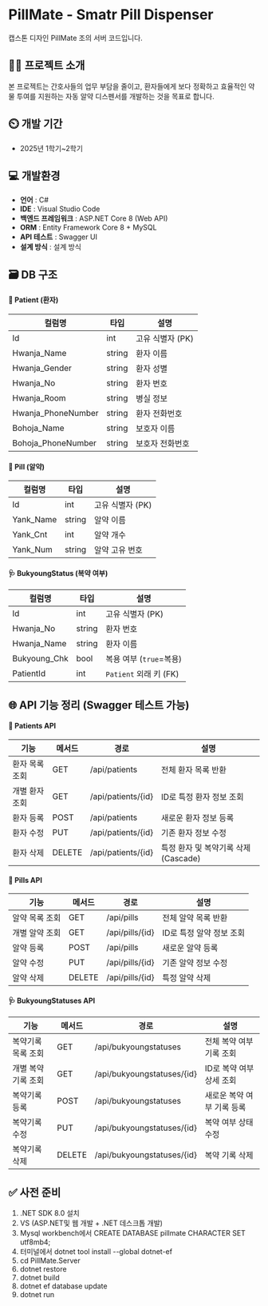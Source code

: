 # PillMate - Smatr Pill Dispenser
캡스톤 디자인 PillMate 조의 서버 코드입니다.

## 👨‍🏫 프로젝트 소개
본 프로젝트는 간호사들의 업무 부담을 줄이고, 환자들에게 보다 정확하고 효율적인 
약물 투여를 지원하는 자동 알약 디스펜서를 개발하는 것을 목표로 합니다. 

## ⏲️ 개발 기간 
- 2025년 1학기~2학기
  
## 💻 개발환경
- **언어** : C#
- **IDE** : Visual Studio Code
- **백엔드 프레임워크** : ASP.NET Core 8 (Web API)
- **ORM** : Entity Framework Core 8 + MySQL
- **API 테스트** : Swagger UI
- **설계 방식** : 설계 방식

## 🗃️ DB 구조
#### 🧍 Patient (환자)

| 컬럼명             | 타입    | 설명             |
|--------------------|---------|------------------|
| Id                 | int     | 고유 식별자 (PK) |
| Hwanja_Name        | string  | 환자 이름        |
| Hwanja_Gender      | string  | 환자 성별        |
| Hwanja_No          | string  | 환자 번호        |
| Hwanja_Room        | string  | 병실 정보        |
| Hwanja_PhoneNumber | string  | 환자 전화번호    |
| Bohoja_Name        | string  | 보호자 이름      |
| Bohoja_PhoneNumber | string  | 보호자 전화번호  |

#### 💊 Pill (알약)

| 컬럼명    | 타입    | 설명           |
|-----------|---------|----------------|
| Id        | int     | 고유 식별자 (PK) |
| Yank_Name | string  | 알약 이름      |
| Yank_Cnt  | int     | 알약 개수      |
| Yank_Num  | string  | 알약 고유 번호 |

#### 🩺 BukyoungStatus (복약 여부)

| 컬럼명      | 타입   | 설명                       |
|-------------|--------|----------------------------|
| Id          | int    | 고유 식별자 (PK)           |
| Hwanja_No   | string | 환자 번호                 |
| Hwanja_Name | string | 환자 이름                 |
| Bukyoung_Chk| bool   | 복용 여부 (`true`=복용)   |
| PatientId   | int    | `Patient` 외래 키 (FK)     |

## 🌐 API 기능 정리 (Swagger 테스트 가능)
#### 👤 Patients API

| 기능       | 메서드 | 경로               | 설명                              |
|------------|--------|--------------------|-----------------------------------|
| 환자 목록 조회 | GET    | /api/patients       | 전체 환자 목록 반환                |
| 개별 환자 조회 | GET    | /api/patients/{id}  | ID로 특정 환자 정보 조회          |
| 환자 등록     | POST   | /api/patients       | 새로운 환자 정보 등록             |
| 환자 수정     | PUT    | /api/patients/{id}  | 기존 환자 정보 수정               |
| 환자 삭제     | DELETE | /api/patients/{id}  | 특정 환자 및 복약기록 삭제 (Cascade) |

#### 💊 Pills API

| 기능       | 메서드 | 경로            | 설명                        |
|------------|--------|-----------------|-----------------------------|
| 알약 목록 조회 | GET    | /api/pills       | 전체 알약 목록 반환          |
| 개별 알약 조회 | GET    | /api/pills/{id}  | ID로 특정 알약 정보 조회     |
| 알약 등록     | POST   | /api/pills       | 새로운 알약 등록             |
| 알약 수정     | PUT    | /api/pills/{id}  | 기존 알약 정보 수정          |
| 알약 삭제     | DELETE | /api/pills/{id}  | 특정 알약 삭제               |

#### 🩺 BukyoungStatuses API

| 기능         | 메서드 | 경로                     | 설명                             |
|--------------|--------|--------------------------|----------------------------------|
| 복약기록 목록 조회 | GET    | /api/bukyoungstatuses       | 전체 복약 여부 기록 조회           |
| 개별 복약기록 조회 | GET    | /api/bukyoungstatuses/{id}  | ID로 복약 여부 상세 조회           |
| 복약기록 등록     | POST   | /api/bukyoungstatuses       | 새로운 복약 여부 기록 등록         |
| 복약기록 수정     | PUT    | /api/bukyoungstatuses/{id}  | 복약 여부 상태 수정                |
| 복약기록 삭제     | DELETE | /api/bukyoungstatuses/{id}  | 복약 기록 삭제                    |

## ✅ 사전 준비
1. .NET SDK 8.0 설치
2. VS (ASP.NET및 웹 개발 + .NET 데스크톱 개발)
3. Mysql workbench에서 CREATE DATABASE pillmate CHARACTER SET utf8mb4;
4. 터미널에서 dotnet tool install --global dotnet-ef
5. cd PillMate.Server
6. dotnet restore
7. dotnet build
8. dotnet ef database update
9. dotnet run
